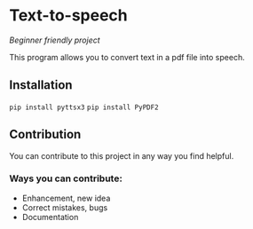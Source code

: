 # Text-to-speech

*Beginner friendly project*

This program allows you to convert text in a pdf file into speech.

## Installation
`pip install pyttsx3`
`pip install PyPDF2`

## Contribution
You can contribute to this project in any way you find helpful. 
### Ways you can contribute:
* Enhancement, new idea
* Correct mistakes, bugs
* Documentation
